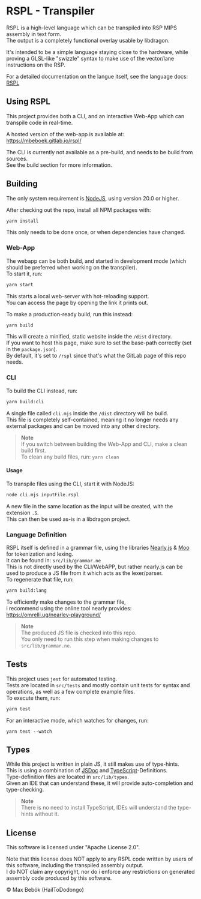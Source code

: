 # RSPL - Transpiler

RSPL is a high-level language which can be transpiled into RSP MIPS assembly in text form.<br>
The output is a completely functional overlay usable by libdragon.

It's intended to be a simple language staying close to the hardware, while proving a GLSL-like "swizzle" syntax to make use of the vector/lane instructions on the RSP.

For a detailed documentation on the langue itself, see the language docs: [RSPL](Docs.md)

## Using RSPL

This project provides both a CLI, and an interactive Web-App which can transpile code in real-time.

A hosted version of the web-app is available at: https://mbeboek.gitlab.io/rspl/ <br/>

The CLI is currently not available as a pre-build, and needs to be build from sources.<br/>
See the build section for more information.

## Building
The only system requirement is [NodeJS](https://nodejs.org/), using version 20.0 or higher.<br/>

After checking out the repo, install all NPM packages with:
```sh
yarn install
```
This only needs to be done once, or when dependencies have changed.

### Web-App
The webapp can be both build, and started in development mode (which should be preferred when working on the transpiler).<br/>
To start it, run:
```sh
yarn start
```
This starts a local web-server with hot-reloading support.<br>
You can access the page by opening the link it prints out.

To make a production-ready build, run this instead:
```sh
yarn build
```
This will create a minified, static website inside the `/dist` directory.<br>
If you want to host this page, make sure to set the base-path correctly (set in the `package.json`).<br>
By default, it's set to `/rspl` since that's what the GitLab page of this repo needs.<br>

### CLI
To build the CLI instead, run:
```sh
yarn build:cli
```
A single file called `cli.mjs` inside the `/dist` directory will be build.<br>
This file is completely self-contained, meaning it no longer needs any external packages and can be moved into any other directory.

> **Note**<br> 
> If you switch between building the Web-App and CLI, make a clean build first. <br>
> To clean any build files, run: `yarn clean`

#### Usage
To transpile files using the CLI, start it with NodeJS:
```sh
node cli.mjs inputFile.rspl
```
A new file in the same location as the input will be created, with the extension `.S`.<br>
This can then be used as-is in a libdragon project.

### Language Definition
RSPL itself is defined in a grammar file, using the libraries [Nearly.js](https://nearley.js.org/) & [Moo](https://github.com/no-context/moo) for tokenization and lexing.<br/>
It can be found in: `src/lib/grammar.ne`<br/>
This is not directly used by the CLI/WebAPP, but rather nearly.js can be used to produce a JS file from it which acts as the lexer/parser.<br/>
To regenerate that file, run:
```sh
yarn build:lang
```
To efficiently make changes to the grammar file,<br/>
i recommend using the online tool nearly provides: https://omrelli.ug/nearley-playground/

> **Note**<br> 
> The produced JS file is checked into this repo.<br/>
> You only need to run this step when making changes to `src/lib/grammar.ne`.

## Tests
This project uses `jest` for automated testing.<br>
Tests are located in `src/tests` and mostly contain unit tests for syntax and operations, as well as a few complete example files.<br/>
To execute them, run:
```sh
yarn test
```
For an interactive mode, which watches for changes, run:
```
yarn test --watch
```

## Types
While this project is written in plain JS, it still makes use of type-hints.<br>
This is using a combination of [JSDoc](https://jsdoc.app/) and [TypeScript](https://www.typescriptlang.org/)-Definitions.<br>
Type-definition files are located in `src/lib/types`.<br>
Given an IDE that can understand these, it will provide auto-completion and type-checking.

> **Note**<br>
> There is no need to install TypeScript, IDEs will understand the type-hints without it.

## License
This software is licensed under "Apache License 2.0".<br>

Note that this license does NOT apply to any RSPL code written by users of this software, including the transpiled assembly output.<br>
I do NOT claim any copyright, nor do i enforce any restrictions on generated assembly code produced by this software.

© Max Bebök (HailToDodongo)